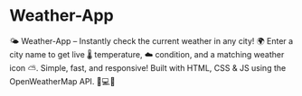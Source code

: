 # Weather-App
🌤 Weather-App – Instantly check the current weather in any city! 🌍 Enter a city name to get live 🌡 temperature, ☁️ condition, and a matching weather icon ⛅. Simple, fast, and responsive! Built with HTML, CSS &amp; JS using the OpenWeatherMap API. 🔄💻📱
